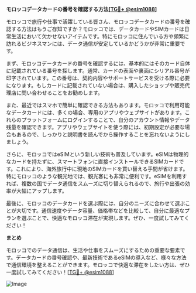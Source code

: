 **モロッコデータカードの番号を確認する方法[[TG💪+ @esim1088](https://t.me/s/esim1088)]**

モロッコで旅行や仕事で活躍している皆さん、モロッコデータカードの番号を確認する方法はもうご存知ですか？モロッコでは、データカードやSIMカードは日常生活において欠かせないアイテムです。特にモロッコに住んでいる方や頻繁に訪れるビジネスマンには、データ通信が安定しているかどうかが非常に重要です。

まず、モロッコデータカードの番号を確認するには、基本的にはそのカード自体に記載されている番号を探します。通常、カードの表面や裏面にシリアル番号が印字されています。この番号は、契約内容やサポートサービスを受ける際に必要になります。もしカードに記載されていない場合は、購入したショップや販売代理店に問い合わせることをお勧めします。

また、最近ではスマホで簡単に確認できる方法もあります。モロッコで利用可能なデータカードには、多くの場合、専用のアプリやウェブサイトがあります。これらのプラットフォームにログインすることで、自分のアカウント情報やデータ残量を確認できます。アプリやウェブサイトを使う際には、初期設定が必要な場合もあるので、しっかりと説明書を読んでから操作することを忘れないようにしましょう。

さらに、モロッコではeSIMという新しい技術も普及しています。eSIMは物理的なカードを持たずに、スマートフォンに直接インストールできるSIMカードです。これにより、海外旅行中に現地のSIMカードを買い替える手間が省けます。特にモロッコのような観光地では、観光客にも非常に便利です。eSIMを利用すれば、複数の国でデータ通信をスムーズに切り替えられるので、旅行や出張の効率が大幅にアップします。

最後に、モロッコのデータカードを選ぶ際には、自分のニーズに合わせて選ぶことが大切です。通信速度やデータ容量、価格帯などを比較して、自分に最適なプランを選ぶことで、快適なモロッコ滞在が実現します。ぜひ、一度試してみてください！

**まとめ**

モロッコでのデータ通信は、生活や仕事をスムーズにするための重要な要素です。データカードの番号確認や、最新技術であるeSIMの導入など、様々な方法で通信環境を整えることができます。モロッコで快適な滞在をしたい方は、ぜひ一度試してみてください！[[TG💪+ @esim1088](https://t.me/s/esim1088)]

![Image](https://i.postimg.cc/Y0z9fWf4/image.png)